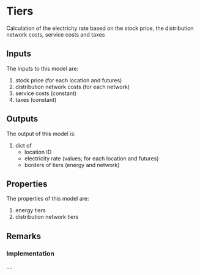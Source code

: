 # Tiers

Calculation of the electricity rate based on the stock price, the distribution network costs, service costs and taxes

## Inputs
The inputs to this model are:

1. stock price (for each location and futures)
1. distribution network costs (for each network)
1. service costs (constant)
1. taxes (constant)

## Outputs
The output of this model is:

1. dict of 
    * location ID
    * electricity rate (values; for each location and futures)
    * borders of tiers (energy and network)

## Properties
The properties of this model are:

1. energy tiers
1. distribution network tiers


## Remarks

### Implementation

....